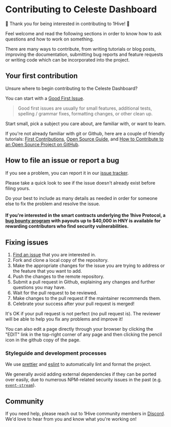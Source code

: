 # Contributing to Celeste Dashboard

:tada: Thank you for being interested in contributing to 1Hive! :tada:

Feel welcome and read the following sections in order to know how to ask questions and how to work on something.

There are many ways to contribute, from writing tutorials or blog posts, improving the documentation, submitting bug reports and feature requests or writing code which can be incorporated into the project.

## Your first contribution

Unsure where to begin contributing to the Celeste Dashboard?

You can start with a [Good First Issue](https://github.com/1hive/celeste-dashboard/issues?q=is%3Aissue+is%3Aopen+label%3A%22good+first+issue%22).

> Good first issues are usually for small features, additional tests, spelling / grammar fixes, formatting changes, or other clean up.

Start small, pick a subject you care about, are familiar with, or want to learn.

If you're not already familiar with git or Github, here are a couple of friendly tutorials: [First Contributions](https://github.com/firstcontributions/first-contributions), [Open Source Guide](https://opensource.guide/), and [How to Contribute to an Open Source Project on GitHub](https://egghead.io/series/how-to-contribute-to-an-open-source-project-on-github).


## How to file an issue or report a bug

If you see a problem, you can report it in our [issue tracker](https://github.com/1hive/celeste-dashboard/issues).

Please take a quick look to see if the issue doesn't already exist before filing yours.

Do your best to include as many details as needed in order for someone else to fix the problem and resolve the issue.

#### If you're interested in the smart contracts underlying the 1hive Protocol, a [bug bounty program](https://wiki.1hive.org/community/swarms/bug-bounty) with payouts up to $40,000 in HNY is available for rewarding contributors who find security vulnerabilities.

## Fixing issues

1. [Find an issue](https://github.com/1hive/celeste-dashboard/issues) that you are interested in.
1. Fork and clone a local copy of the repository.
1. Make the appropriate changes for the issue you are trying to address or the feature that you want to add.
1. Push the changes to the remote repository.
1. Submit a pull request in Github, explaining any changes and further questions you may have.
1. Wait for the pull request to be reviewed.
1. Make changes to the pull request if the maintainer recommends them.
1. Celebrate your success after your pull request is merged!

It's OK if your pull request is not perfect (no pull request is).
The reviewer will be able to help you fix any problems and improve it!

You can also edit a page directly through your browser by clicking the "EDIT" link in the top-right corner of any page and then clicking the pencil icon in the github copy of the page.


### Styleguide and development processes

We use [prettier](https://prettier.io/) and [eslint](https://eslint.org/) to automatically lint and format the project.

We generally avoid adding external dependencies if they can be ported over easily, due to numerous NPM-related security issues in the past (e.g. [`event-stream`](https://blog.npmjs.org/post/180565383195/details-about-the-event-stream-incident)).

## Community

If you need help, please reach out to 1Hive community members in [Discord](https://discord.com/invite/4fm7pgB).  We'd love to hear from you and know what you're working on!
